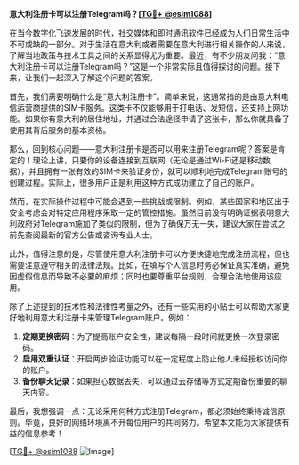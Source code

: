 **意大利注册卡可以注册Telegram吗？[[TG💪+ @esim1088](https://t.me/s/esim1088)]**

在当今数字化飞速发展的时代，社交媒体和即时通讯软件已经成为人们日常生活中不可或缺的一部分。对于生活在意大利或者需要在意大利进行相关操作的人来说，了解当地政策与技术工具之间的关系显得尤为重要。最近，有不少朋友问我：“意大利注册卡可以注册Telegram吗？”这是一个非常实际且值得探讨的问题。接下来，让我们一起深入了解这个问题的答案。

首先，我们需要明确什么是“意大利注册卡”。简单来说，这通常指的是由意大利电信运营商提供的SIM卡服务。这类卡不仅能够用于打电话、发短信，还支持上网功能。如果你有意大利的居住地址，并通过合法途径申请了这张卡，那么你就具备了使用其背后服务的基本资格。

那么，回到核心问题——意大利注册卡是否可以用来注册Telegram呢？答案是肯定的！理论上讲，只要你的设备连接到互联网（无论是通过Wi-Fi还是移动数据），并且拥有一张有效的SIM卡来验证身份，就可以顺利地完成Telegram账号的创建过程。实际上，很多用户正是利用这种方式成功建立了自己的账户。

然而，在实际操作过程中可能会遇到一些挑战或限制。例如，某些国家和地区出于安全考虑会对特定应用程序采取一定的管控措施。虽然目前没有明确证据表明意大利政府对Telegram施加了类似的限制，但为了确保万无一失，建议大家在尝试之前先查阅最新的官方公告或咨询专业人士。

此外，值得注意的是，尽管使用意大利注册卡可以方便快捷地完成注册流程，但也需要注意遵守相关的法律法规。比如，在填写个人信息时务必保证真实准确，避免因虚假信息而导致不必要的麻烦；同时也要尊重平台规则，合理合法地使用该应用。

除了上述提到的技术性和法律性考量之外，还有一些实用的小贴士可以帮助大家更好地利用意大利注册卡来管理Telegram账户。例如：

1. **定期更换密码**：为了提高账户安全性，建议每隔一段时间就更换一次登录密码。
2. **启用双重认证**：开启两步验证功能可以在一定程度上防止他人未经授权访问你的账户。
3. **备份聊天记录**：如果担心数据丢失，可以通过云存储等方式定期备份重要的聊天内容。

最后，我想强调一点：无论采用何种方式注册Telegram，都必须始终秉持诚信原则。毕竟，良好的网络环境离不开每位用户的共同努力。希望本文能为大家提供有益的信息参考！

[[TG💪+ @esim1088](https://t.me/s/esim1088) ![Image](https://i.postimg.cc/4NQfJmqS/Snipaste-2025-05-13-00-14-12.png)]
